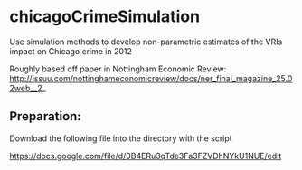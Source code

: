 # chicagoCrimeSimulation
Use simulation methods to develop non-parametric estimates of the VRIs impact on Chicago crime in 2012

Roughly based off paper in Nottingham Economic Review:
http://issuu.com/nottinghameconomicreview/docs/ner_final_magazine_25.02web__2_ 

## Preparation: 

Download the following file into the directory with the script

https://docs.google.com/file/d/0B4ERu3qTde3Fa3FZVDhNYkU1NUE/edit
